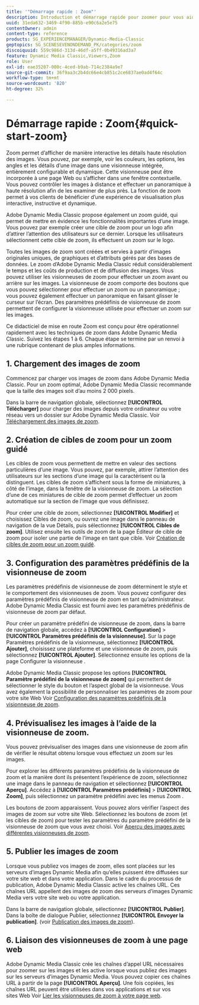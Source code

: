 ```yaml
---
title: '"Démarrage rapide : Zoom"'
description: Introduction et démarrage rapide pour zoomer pour vous aider à démarrer rapidement.
uuid: 31eda632-3469-4f90-885b-e90c6a2e5e75
contentOwner: admin
content-type: reference
products: SG_EXPERIENCEMANAGER/Dynamic-Media-Classic
geptopics: SG_SCENESEVENONDEMAND_PK/categories/zoom
discoiquuid: 559c986d-313d-46df-a5ff-0b49316ad3a7
feature: Dynamic Media Classic,Viewers,Zoom
role: User
exl-id: eae35207-000c-4ced-b9ab-714c2384a9e7
source-git-commit: 36f9aa3c2b4dc66e4cb851c2ce6837ae0ad4f64c
workflow-type: tm+mt
source-wordcount: '820'
ht-degree: 32%

---
```


# Démarrage rapide : Zoom{#quick-start-zoom}

Zoom permet d’afficher de manière interactive les détails haute résolution des images. Vous pouvez, par exemple, voir les couleurs, les options, les angles et les détails d’une image dans une visionneuse intégrée, entièrement configurable et dynamique. Cette visionneuse peut être incorporée à une page Web ou s’afficher dans une fenêtre contextuelle. Vous pouvez contrôler les images à distance et effectuer un panoramique à haute résolution afin de les examiner de plus près. La fonction de zoom permet à vos clients de bénéficier d’une expérience de visualisation plus interactive, instructive et dynamique. 

Adobe Dynamic Media Classic propose également un zoom guidé, qui permet de mettre en évidence les fonctionnalités importantes d’une image. Vous pouvez par exemple créer une cible de zoom pour un logo afin d’attirer l’attention des utilisateurs sur ce dernier. Lorsque les utilisateurs sélectionnent cette cible de zoom, ils effectuent un zoom sur le logo.

Toutes les images de zoom sont créées et servies à partir d’images originales uniques, de graphiques et d’attributs gérés par des bases de données. Le zoom d’Adobe Dynamic Media Classic réduit considérablement le temps et les coûts de production et de diffusion des images. Vous pouvez utiliser les visionneuses de zoom pour effectuer un zoom avant ou arrière sur les images. La visionneuse de zoom comporte des boutons que vous pouvez sélectionner pour effectuer un zoom ou un panoramique ; vous pouvez également effectuer un panoramique en faisant glisser le curseur sur l’écran. Des paramètres prédéfinis de visionneuse de zoom permettent de configurer la visionneuse utilisée pour effectuer un zoom sur les images.

Ce didacticiel de mise en route Zoom est conçu pour être opérationnel rapidement avec les techniques de zoom dans Adobe Dynamic Media Classic. Suivez les étapes 1 à 6. Chaque étape se termine par un renvoi à une rubrique contenant de plus amples informations.

## 1. Chargement des images de zoom

Commencez par charger vos images de zoom dans Adobe Dynamic Media Classic. Pour un zoom optimal, Adobe Dynamic Media Classic recommande que la taille des images soit d’au moins 2 000 pixels.

Dans la barre de navigation globale, sélectionnez **[!UICONTROL Télécharger]** pour charger des images depuis votre ordinateur ou votre réseau vers un dossier sur Adobe Dynamic Media Classic. Voir [Téléchargement des images de zoom](uploading-zoom-images.md#uploading_zoom_images).

## 2. Création de cibles de zoom pour un zoom guidé

Les cibles de zoom vous permettent de mettre en valeur des sections particulières d’une image. Vous pouvez, par exemple, attirer l’attention des utilisateurs sur les sections d’une image qui la caractérisent ou la distinguent. Les cibles de zoom s’affichent sous la forme de miniatures, à côté de l’image, dans la fenêtre de la visionneuse de zoom. La sélection d’une de ces miniatures de cible de zoom permet d’effectuer un zoom automatique sur la section de l’image que vous définissez.

Pour créer une cible de zoom, sélectionnez **[!UICONTROL Modifier]** et choisissez Cibles de zoom, ou ouvrez une image dans le panneau de navigation de la vue Détails, puis sélectionnez **[!UICONTROL Cibles de zoom]**. Utilisez ensuite les outils de zoom de la page Éditeur de cible de zoom pour isoler une partie de l’image en tant que cible. Voir [Création de cibles de zoom pour un zoom guidé](creating-zoom-targets-guided-zoom.md#creating_zoom_targets_for_guided_zoom).

## 3. Configuration des paramètres prédéfinis de la visionneuse de zoom

Les paramètres prédéfinis de visionneuse de zoom déterminent le style et le comportement des visionneuses de zoom. Vous pouvez configurer des paramètres prédéfinis de visionneuse de zoom en tant qu’administrateur. Adobe Dynamic Media Classic est fourni avec les paramètres prédéfinis de visionneuse de zoom par défaut.

Pour créer un paramètre prédéfini de visionneuse de zoom, dans la barre de navigation globale, accédez à **[!UICONTROL Configuration]** > **[!UICONTROL Paramètres prédéfinis de la visionneuse]**. Sur la page Paramètres prédéfinis de la visionneuse, sélectionnez **[!UICONTROL Ajouter]**, choisissez une plateforme et une visionneuse de zoom, puis sélectionnez **[!UICONTROL Ajouter]**. Sélectionnez ensuite les options de la page Configurer la visionneuse .

Adobe Dynamic Media Classic propose les options **[!UICONTROL Paramètre prédéfini de la visionneuse de zoom]** qui permettent de sélectionner le style du bouton et l’aspect global de la visionneuse. Vous avez également la possibilité de personnaliser les paramètres de zoom pour votre site Web Voir [Configuration des paramètres prédéfinis de la visionneuse de zoom](setting-zoom-viewer-presets.md#setting_up_zoom_viewer_presets).

## 4. Prévisualisez les images à l’aide de la visionneuse de zoom.

Vous pouvez prévisualiser des images dans une visionneuse de zoom afin de vérifier le résultat obtenu lorsque vous effectuez un zoom sur les images.

Pour explorer les différents paramètres prédéfinis de la visionneuse de zoom et la manière dont ils présentent l’expérience de zoom, sélectionnez une image dans le panneau de navigation et sélectionnez **[!UICONTROL Aperçu]**. Accédez à **[!UICONTROL Paramètres prédéfinis]** > **[!UICONTROL Zoom]**, puis sélectionnez un paramètre prédéfini avec les menus Zoom .

Les boutons de zoom apparaissent. Vous pouvez alors vérifier l’aspect des images de zoom sur votre site Web. Sélectionnez les boutons de zoom (et les cibles de zoom) pour tester les paramètres du paramètre prédéfini de la visionneuse de zoom que vous avez choisi. Voir [Aperçu des images avec différentes visionneuses de zoom](previewing-image-assets-different-zoom.md#previewing_image_assets_with_different_zoom_viewers).

## 5. Publier les images de zoom

Lorsque vous publiez vos images de zoom, elles sont placées sur les serveurs d’images Dynamic Media afin qu’elles puissent être diffusées sur votre site web et dans votre application. Dans le cadre du processus de publication, Adobe Dynamic Media Classic active les chaînes URL. Ces chaînes URL appellent des images de zoom des serveurs d’images Dynamic Media vers votre site web ou votre application.

Dans la barre de navigation globale, sélectionnez **[!UICONTROL Publier]**. Dans la boîte de dialogue Publier, sélectionnez **[!UICONTROL Envoyer la publication]**. (voir [Publication des images de zoom](publishing-zoom-images.md#publishing_zoom_images)).

## 6. Liaison des visionneuses de zoom à une page web

Adobe Dynamic Media Classic crée les chaînes d’appel URL nécessaires pour zoomer sur les images et les active lorsque vous publiez des images sur les serveurs d’images Dynamic Media. Vous pouvez copier ces chaînes URL à partir de la page **[!UICONTROL Aperçu]**. Une fois copiées, les chaînes URL peuvent être utilisées dans vos applications et sur vos sites Web Voir [Lier les visionneuses de zoom à votre page web](linking-zoom-viewers-web-pages.md#linking_zoom_viewers_to_your_web_pages).
